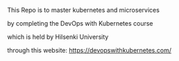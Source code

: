 This Repo is to master kubernetes and microservices

by completing the DevOps with Kubernetes course 

which is held by Hilsenki University 

through this website: https://devopswithkubernetes.com/
